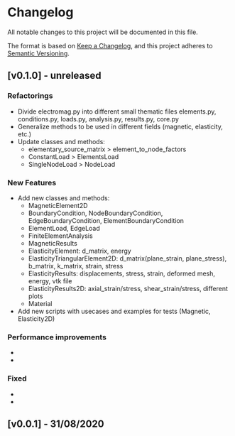 # Changelog

All notable changes to this project will be documented in this file.

The format is based on [Keep a Changelog](https://keepachangelog.com/en/1.0.0/),
and this project adheres to [Semantic Versioning](https://semver.org/spec/v2.0.0.html).

## [v0.1.0] - unreleased

### Refactorings

* Divide electromag.py into different small thematic files
  elements.py, conditions.py, loads.py, analysis.py, results.py, core.py
* Generalize methods to be used in different fields (magnetic, elasticity, etc.)
* Update classes and methods:
   - elementary_source_matrix > element_to_node_factors
   - ConstantLoad > ElementsLoad
   - SingleNodeLoad > NodeLoad

### New Features

* Add new classes and methods:
   - MagneticElement2D
   - BoundaryCondition, NodeBoundaryCondition, EdgeBoundaryCondition, ElementBoundaryCondition
   - ElementLoad, EdgeLoad
   - FiniteElementAnalysis
   - MagneticResults
   - ElasticityElement: d_matrix, energy
   - ElasticityTriangularElement2D: d_matrix(plane_strain, plane_stress), b_matrix, k_matrix, strain, stress
   - ElasticityResults: displacements, stress, strain, deformed mesh, energy, vtk file
   - ElasticityResults2D: axial_strain/stress, shear_strain/stress, different plots
   - Material
* Add new scripts with usecases and examples for tests (Magnetic, Elasticity2D)

### Performance improvements

*
*

### Fixed

*
*


## [v0.0.1] - 31/08/2020
